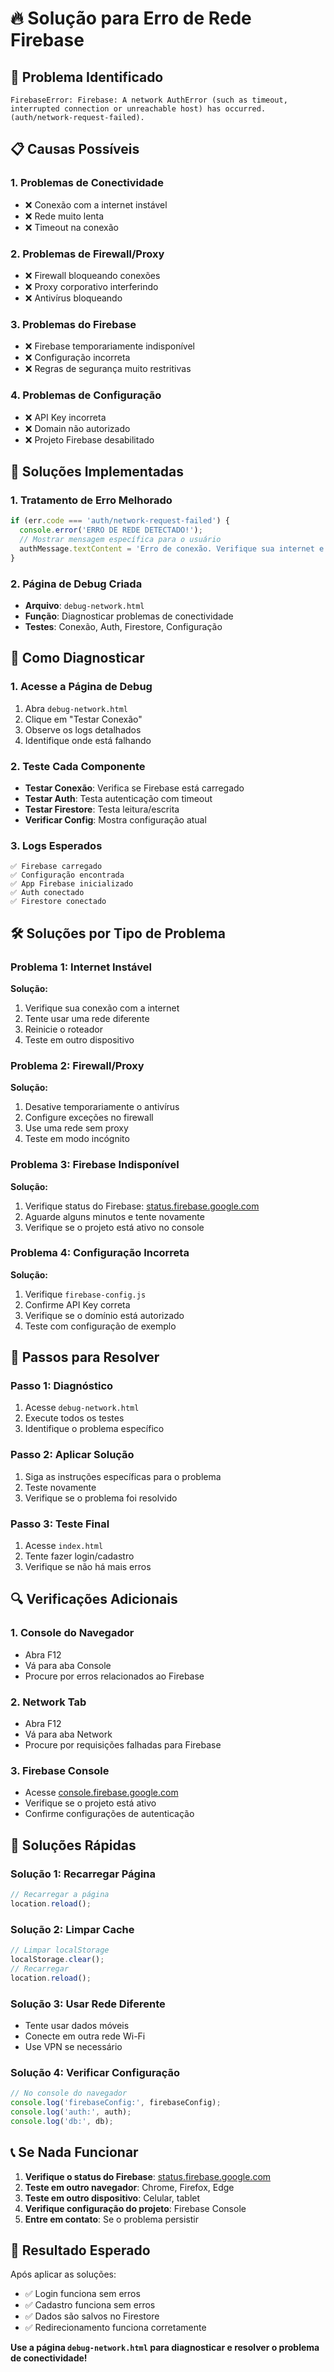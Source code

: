 # 🔥 Solução para Erro de Rede Firebase

## 🚨 **Problema Identificado**
```
FirebaseError: Firebase: A network AuthError (such as timeout, interrupted connection or unreachable host) has occurred. (auth/network-request-failed).
```

## 📋 **Causas Possíveis**

### **1. Problemas de Conectividade**
- ❌ Conexão com a internet instável
- ❌ Rede muito lenta
- ❌ Timeout na conexão

### **2. Problemas de Firewall/Proxy**
- ❌ Firewall bloqueando conexões
- ❌ Proxy corporativo interferindo
- ❌ Antivírus bloqueando

### **3. Problemas do Firebase**
- ❌ Firebase temporariamente indisponível
- ❌ Configuração incorreta
- ❌ Regras de segurança muito restritivas

### **4. Problemas de Configuração**
- ❌ API Key incorreta
- ❌ Domain não autorizado
- ❌ Projeto Firebase desabilitado

## 🔧 **Soluções Implementadas**

### **1. Tratamento de Erro Melhorado**
```javascript
if (err.code === 'auth/network-request-failed') {
  console.error('ERRO DE REDE DETECTADO!');
  // Mostrar mensagem específica para o usuário
  authMessage.textContent = 'Erro de conexão. Verifique sua internet e tente novamente.';
}
```

### **2. Página de Debug Criada**
- **Arquivo**: `debug-network.html`
- **Função**: Diagnosticar problemas de conectividade
- **Testes**: Conexão, Auth, Firestore, Configuração

## 🧪 **Como Diagnosticar**

### **1. Acesse a Página de Debug**
1. Abra `debug-network.html`
2. Clique em "Testar Conexão"
3. Observe os logs detalhados
4. Identifique onde está falhando

### **2. Teste Cada Componente**
- **Testar Conexão**: Verifica se Firebase está carregado
- **Testar Auth**: Testa autenticação com timeout
- **Testar Firestore**: Testa leitura/escrita
- **Verificar Config**: Mostra configuração atual

### **3. Logs Esperados**
```
✅ Firebase carregado
✅ Configuração encontrada
✅ App Firebase inicializado
✅ Auth conectado
✅ Firestore conectado
```

## 🛠️ **Soluções por Tipo de Problema**

### **Problema 1: Internet Instável**
**Solução:**
1. Verifique sua conexão com a internet
2. Tente usar uma rede diferente
3. Reinicie o roteador
4. Teste em outro dispositivo

### **Problema 2: Firewall/Proxy**
**Solução:**
1. Desative temporariamente o antivírus
2. Configure exceções no firewall
3. Use uma rede sem proxy
4. Teste em modo incógnito

### **Problema 3: Firebase Indisponível**
**Solução:**
1. Verifique status do Firebase: [status.firebase.google.com](https://status.firebase.google.com)
2. Aguarde alguns minutos e tente novamente
3. Verifique se o projeto está ativo no console

### **Problema 4: Configuração Incorreta**
**Solução:**
1. Verifique `firebase-config.js`
2. Confirme API Key correta
3. Verifique se o domínio está autorizado
4. Teste com configuração de exemplo

## 📝 **Passos para Resolver**

### **Passo 1: Diagnóstico**
1. Acesse `debug-network.html`
2. Execute todos os testes
3. Identifique o problema específico

### **Passo 2: Aplicar Solução**
1. Siga as instruções específicas para o problema
2. Teste novamente
3. Verifique se o problema foi resolvido

### **Passo 3: Teste Final**
1. Acesse `index.html`
2. Tente fazer login/cadastro
3. Verifique se não há mais erros

## 🔍 **Verificações Adicionais**

### **1. Console do Navegador**
- Abra F12
- Vá para aba Console
- Procure por erros relacionados ao Firebase

### **2. Network Tab**
- Abra F12
- Vá para aba Network
- Procure por requisições falhadas para Firebase

### **3. Firebase Console**
- Acesse [console.firebase.google.com](https://console.firebase.google.com)
- Verifique se o projeto está ativo
- Confirme configurações de autenticação

## 🚀 **Soluções Rápidas**

### **Solução 1: Recarregar Página**
```javascript
// Recarregar a página
location.reload();
```

### **Solução 2: Limpar Cache**
```javascript
// Limpar localStorage
localStorage.clear();
// Recarregar
location.reload();
```

### **Solução 3: Usar Rede Diferente**
- Tente usar dados móveis
- Conecte em outra rede Wi-Fi
- Use VPN se necessário

### **Solução 4: Verificar Configuração**
```javascript
// No console do navegador
console.log('firebaseConfig:', firebaseConfig);
console.log('auth:', auth);
console.log('db:', db);
```

## 📞 **Se Nada Funcionar**

1. **Verifique o status do Firebase**: [status.firebase.google.com](https://status.firebase.google.com)
2. **Teste em outro navegador**: Chrome, Firefox, Edge
3. **Teste em outro dispositivo**: Celular, tablet
4. **Verifique configuração do projeto**: Firebase Console
5. **Entre em contato**: Se o problema persistir

## 🎯 **Resultado Esperado**

Após aplicar as soluções:
- ✅ Login funciona sem erros
- ✅ Cadastro funciona sem erros
- ✅ Dados são salvos no Firestore
- ✅ Redirecionamento funciona corretamente

**Use a página `debug-network.html` para diagnosticar e resolver o problema de conectividade!** 